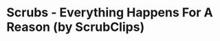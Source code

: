 <!--
id: 8177365199
link: http://tumblr.atmos.org/post/8177365199/scrubs-everything-happens-for-a-reason-by
slug: scrubs-everything-happens-for-a-reason-by
date: Thu Jul 28 2011 10:40:38 GMT-0700 (PDT)
publish: 2011-07-028
tags: 
title: Scrubs - Everything Happens For A Reason (by ScrubClips)
-->


Scrubs - Everything Happens For A Reason (by ScrubClips)
========================================================



